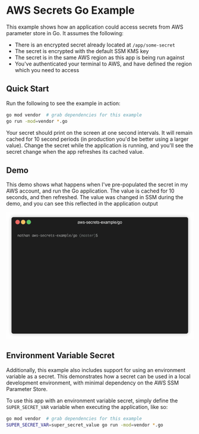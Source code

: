 # AWS Secrets Go Example

This example shows how an application could access secrets from AWS parameter
store in Go. It assumes the following:

- There is an encrypted secret already located at `/app/some-secret`
- The secret is encrypted with the default SSM KMS key
- The secret is in the same AWS region as this app is being run against
- You've authenticated your terminal to AWS, and have defined the region which
  you need to access

## Quick Start

Run the following to see the example in action:

```sh
go mod vendor  # grab dependencies for this example
go run -mod=vendor *.go
```

Your secret should print on the screen at one second intervals. It will remain
cached for 10 second periods (in production you'd be better using a larger
value). Change the secret while the application is running, and you'll see the
secret change when the app refreshes its cached value.

## Demo

This demo shows what happens when I've pre-populated the secret in my AWS
account, and run the Go application. The value is cached for 10 seconds, and
then refreshed. The value was changed in SSM during the demo, and you can see
this reflected in the application output

![app demo](demo/demo.gif)

## Environment Variable Secret

Additionally, this example also includes support for using an environment
variable as a secret. This demonstrates how a secret can be used in a local
development environment, with minimal dependency on the AWS SSM Parameter Store.

To use this app with an environment variable secret, simply define the
`SUPER_SECRET_VAR` variable when executing the application, like so:

```sh
go mod vendor  # grab dependencies for this example
SUPER_SECRET_VAR=super_secret_value go run -mod=vendor *.go
```
